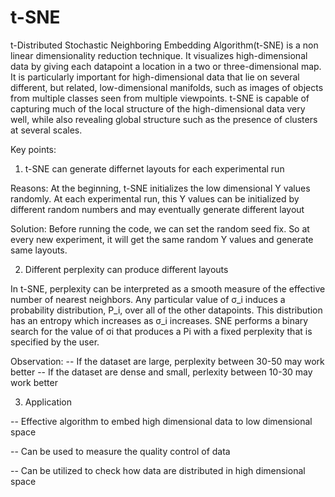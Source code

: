 # t-SNE
t-Distributed Stochastic Neighboring Embedding Algorithm(t-SNE) is a non linear dimensionality reduction technique. It visualizes high-dimensional data by giving each datapoint a location in a two or three-dimensional map. It is particularly important for high-dimensional data that lie on several different, but related, low-dimensional manifolds, such as images of objects from multiple classes
seen from multiple viewpoints. t-SNE is capable of capturing much of the local structure of the high-dimensional data very well, while also revealing global structure such as the presence of clusters at several scales.

Key points:
1. t-SNE can generate differnet layouts for each experimental run

Reasons: At the beginning, t-SNE initializes the low dimensional Y values randomly. At each experimental run, this Y values can be initialized by different random numbers and may eventually generate different layout

Solution: Before running the code, we can set the random seed fix. So at every new experiment, it will get the same random Y values and generate same layouts.


2. Different perplexity can produce different layouts

In t-SNE, perplexity can be interpreted as a smooth measure of the effective number of nearest neighbors. Any particular value of σ_i induces a probability distribution, P_i, over all of the other datapoints. This distribution has an entropy which increases as σ_i increases. SNE performs a binary search for the value of σi that produces a Pi with a fixed perplexity that is specified by the user. 

Observation: 
-- If the dataset are large, perplexity between 30-50 may work better
-- If the dataset are dense and small, perlexity between 10-30 may work better

3. Application

-- Effective algorithm to embed high dimensional data to low dimensional space

-- Can be used to measure the quality control of data

-- Can be utilized to check how data are distributed in high dimensional space
